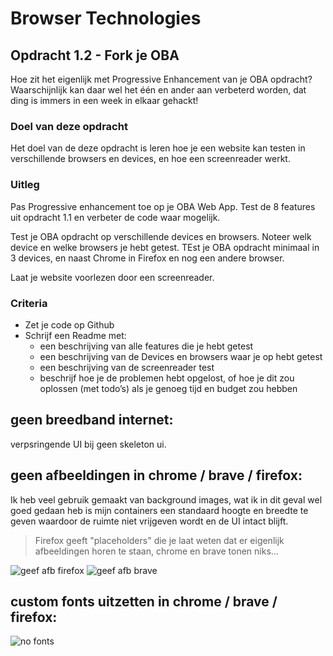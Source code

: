 # Browser Technologies
## Opdracht 1.2 - Fork je OBA
Hoe zit het eigenlijk met Progressive Enhancement van je OBA opdracht? Waarschijnlijk kan daar wel het één en ander aan verbeterd worden, dat ding is immers in een week in elkaar gehackt!

### Doel van deze opdracht
Het doel van de deze opdracht is leren hoe je een website kan testen in verschillende browsers en devices, en hoe een screenreader werkt.



### Uitleg
Pas Progressive enhancement toe op je OBA Web App. Test de 8 features uit opdracht 1.1 en verbeter de code waar mogelijk.

Test je OBA opdracht op verschillende devices en browsers. Noteer welk device en welke browsers je hebt getest. TEst je OBA opdracht minimaal in 3 devices, en naast Chrome in Firefox en nog een andere browser.

Laat je website voorlezen door een screenreader.


### Criteria
- Zet je code op Github
- Schrijf een Readme met:
  - een beschrijving van alle features die je hebt getest
  - een beschrijving van de Devices en browsers waar je op hebt getest
  - een beschrijving van de screenreader test
  - beschrijf hoe je de problemen hebt opgelost, of hoe je dit zou oplossen (met todo’s) als je genoeg tijd en budget zou hebben

## geen breedband internet:

verpsringende UI bij geen skeleton ui.

## geen afbeeldingen in chrome / brave / firefox:

Ik heb veel gebruik gemaakt van background images, wat ik in dit geval wel goed gedaan heb is mijn containers een standaard hoogte en breedte te geven waardoor de ruimte niet vrijgeven wordt en de UI intact blijft.

> Firefox geeft "placeholders" die je laat weten dat er eigenlijk afbeeldingen horen te staan, chrome en brave tonen niks...

![geef afb firefox](https://user-images.githubusercontent.com/36195440/76524749-e5076700-646a-11ea-8529-503e5dddfa7e.jpg)
![geef afb brave](https://user-images.githubusercontent.com/36195440/76524745-e33da380-646a-11ea-9177-25780fd2f6a2.jpg)

## custom fonts uitzetten in chrome / brave / firefox:

![no fonts](https://user-images.githubusercontent.com/36195440/76525796-ce620f80-646c-11ea-9f41-2fdc85510b01.jpg)
